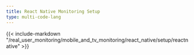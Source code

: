 ```yaml
---
title: React Native Monitoring Setup
type: multi-code-lang
---
```


{{< include-markdown "/real_user_monitoring/mobile_and_tv_monitoring/react_native/setup/reactnative" >}}